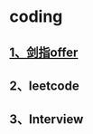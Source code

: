 # coding
## [1、剑指offer](https://github.com/Kody851/coding/wiki/%E5%89%91%E6%8C%87offer)

## 2、leetcode

## 3、Interview
